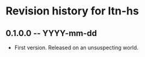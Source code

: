 # Revision history for ltn-hs

## 0.1.0.0 -- YYYY-mm-dd

* First version. Released on an unsuspecting world.
